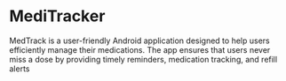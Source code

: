 # MediTracker
MedTrack is a user-friendly Android application designed to help users efficiently manage their medications. The app ensures that users never miss a dose by providing timely reminders, medication tracking, and refill alerts
